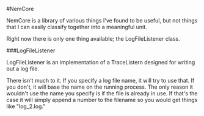 #NemCore

NemCore is a library of various things I've found to be useful, but not things that I can easily classify together into a meaningful unit.

Right now there is only one thing available; the LogFileListener class.

###LogFileListener

LogFileListener is an implementation of a TraceListern designed for writing out a log file.

There isn't much to it.  If you specify a log file name, it will try to use that.  If you don't, it will base the name on the running process.
The only reason it wouldn't use the name you specify is if the file is already in use.  If that's the case it will simply append a number to the filename so you would get things like "log_2.log."
